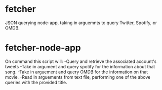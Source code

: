 # fetcher
JSON querying node-app, taking in arguemnts to query Twitter, Spotify, or OMDB.
# fetcher-node-app
On command this script will:
-Query and retrieve the associated account's tweets
-Take in argument and query spotify for the information about that song.
-Take in arguement and query OMDB for the information on that movie.
-Read in arguements from text file, performing one of the above queries with the provided title.